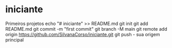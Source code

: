 # iniciante
Primeiros projetos
echo "# iniciante" >> README.md 
git init 
git add README.md 
git commit -m "first commit" 
git branch -M main 
git remote add origin https://github.com/SilvanaCorso/iniciante.git
 git push - sua origem principal
